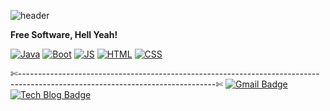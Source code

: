 ![header](https://capsule-render.vercel.app/api?type=Waving&color=auto&height=300&section=header&text=Yelee%20Park&fontSize=50)

**Free Software, Hell Yeah!**

[![Java](http://img.shields.io/badge/Java-red?style=flat-square&logo=Java&logoColor=white&link=https://YeleePark.github.io/)](https://YeleePark.github.io/) [![Boot](http://img.shields.io/badge/Spring%20Boot-red?style=flat-square&logo=Java&logoColor=white&link=https://YeleePark.github.io/)](https://YeleePark.github.io/)
[![JS](http://img.shields.io/badge/JavaScript-red?style=flat-square&logo=JavaScript&logoColor=white&link=https://YeleePark.github.io/)](https://YeleePark.github.io/) [![HTML](http://img.shields.io/badge/HTML5-red?style=flat-square&logo=HTML5&logoColor=white&link=https://YeleePark.github.io/)](https://YeleePark.github.io/) [![CSS](http://img.shields.io/badge/CSS3-red?style=flat-square&logo=CSS3&logoColor=white&link=https://YeleePark.github.io/)](https://YeleePark.github.io/) 





✄­­--­­--­­--­­--­­--­­--­­--­­--­­--­­--­­--­­--­­--­­--­­--­­--­­--­­--­­--­­--­­--­­--­­--­­--­­--­­--­­--­­--­­--­­--­­--­­--­­--­­--­­--­­--­­--­­--­­--­­--­­--­­--­­--­­--­­--­­--­­--­­--­­--­­--­­--­­--­­--­­--­­--­­--­­--­­--­­--­­--­­­­--­­--­­--✄
[![Gmail Badge](https://img.shields.io/badge/Gmail-d14836?style=flat-square&logo=Gmail&logoColor=white&link=mailto:snugyun01@gmail.com)](mailto:yoonp@mz.co.kr) [![Tech Blog Badge](http://img.shields.io/badge/-Tech%20blog-black?style=flat-square&logo=github&link=https://YeleePark.github.io/)](https://YeleePark.github.io/)
